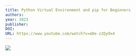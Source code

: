 ```yaml
---
title: Python Virtual Environment and pip for Beginners
authors: 
year: 2023
publisher: 
DOI: 
URL: https://www.youtube.com/watch?v=eDe-z2Qy9x4
---
```

![](https://www.youtube.com/watch?v=eDe-z2Qy9x4)
